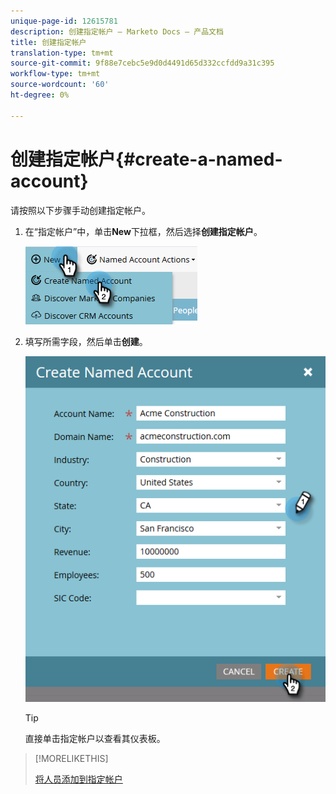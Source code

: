 ```yaml
---
unique-page-id: 12615781
description: 创建指定帐户 — Marketo Docs — 产品文档
title: 创建指定帐户
translation-type: tm+mt
source-git-commit: 9f88e7cebc5e9d0d4491d65d332ccfdd9a31c395
workflow-type: tm+mt
source-wordcount: '60'
ht-degree: 0%

---
```



# 创建指定帐户{#create-a-named-account}

请按照以下步骤手动创建指定帐户。

1. 在“指定帐户”中，单击&#x200B;**New**&#x200B;下拉框，然后选择&#x200B;**创建指定帐户**。

   ![](assets/two-1.png)

1. 填写所需字段，然后单击&#x200B;**创建**。

   ![](assets/three-1.png)

   >[!TIP]
   >
   >直接单击指定帐户以查看其仪表板。

>[!MORELIKETHIS]
>
>[将人员添加到指定帐户](/help/marketo/product-docs/target-account-management/target/named-accounts/add-people-to-a-named-account.md)
